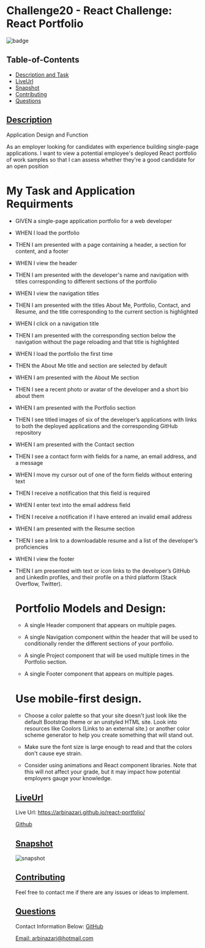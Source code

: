 

# Challenge20 - React Challenge: React Portfolio 
![badge](https://img.shields.io/badge/license-apache-blue)


  ## Table-of-Contents
  * [Description and Task](#description)
  * [LiveUrl](#liveUrl)   
  * [Snapshot](#snapshot)   
  * [Contributing](#contributing)
  * [Questions](#questions)


 ## [Description](#table-of-contents)
 
 Application Design and Function

 As an employer looking for candidates with experience building single-page applications.
 I want to view a potential employee's deployed React portfolio of work samples
 so that I can assess whether they're a good candidate for an open position


 # My Task and Application Requirments

- GIVEN a single-page application portfolio for a web developer
- WHEN I load the portfolio
- THEN I am presented with a page containing a header, a section for content, and a footer
- WHEN I view the header
- THEN I am presented with the developer's name and navigation with titles corresponding to different 
  sections of the portfolio
- WHEN I view the navigation titles
- THEN I am presented with the titles About Me, Portfolio, Contact, and Resume, and the 
  title corresponding to the current section is highlighted
- WHEN I click on a navigation title
- THEN I am presented with the corresponding section below the navigation without the page 
  reloading and that title is highlighted
- WHEN I load the portfolio the first time
- THEN the About Me title and section are selected by default
- WHEN I am presented with the About Me section
- THEN I see a recent photo or avatar of the developer and a short bio about them
- WHEN I am presented with the Portfolio section
- THEN I see titled images of six of the developer’s applications with links to both the deployed 
  applications and the corresponding GitHub repository
- WHEN I am presented with the Contact section
- THEN I see a contact form with fields for a name, an email address, and a message
- WHEN I move my cursor out of one of the form fields without entering text
- THEN I receive a notification that this field is required
- WHEN I enter text into the email address field
- THEN I receive a notification if I have entered an invalid email address
- WHEN I am presented with the Resume section
- THEN I see a link to a downloadable resume and a list of the developer’s proficiencies
- WHEN I view the footer
- THEN I am presented with text or icon links to the developer’s GitHub and LinkedIn profiles, 
  and their profile on a third platform (Stack Overflow, Twitter).


   # Portfolio Models and Design: 

    - A single Header component that appears on multiple pages.

    - A single Navigation component within the header that will be used to conditionally render 
      the different sections of your portfolio.

    - A single Project component that will be used multiple times in the Portfolio section.
 
    - A single Footer component that appears on multiple pages.

    # Use mobile-first design.

    - Choose a color palette so that your site doesn't just look like the default Bootstrap theme 
      or an unstyled HTML site. Look into resources like Coolors (Links to an external site.) or 
      another color scheme generator to help you create something that will stand out.

    - Make sure the font size is large enough to read and that the colors don't cause eye strain.

    - Consider using animations and React component libraries. Note that this will not affect 
      your grade, but it may impact how potential employers gauge your knowledge.

  
  ## [LiveUrl](#table-of-contents)

  Live Url: https://arbinazari.github.io/react-portfolio/
  
  [Github](https://github.com/ArbiNazari/react-portfolio)


  ## [Snapshot](#table-of-contents)
  
  ![snapshot](https://user-images.githubusercontent.com/95839411/171316212-0c4f461e-02a7-485f-9d94-e59ae0de1e3e.jpg)

  

    
    
  ## [Contributing](#table-of-contents)
  
    Feel free to contact me if there are any issues or ideas to implement.
    
  ## [Questions](#table-of-contents)
  Contact Information Below:
  [GitHub](https://github.com/arbinazari)

  [Email: arbinazari@hotmail.com](mailto:arbinazari@hotmail.com)
